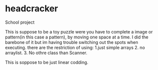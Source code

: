 # headcracker
School project 

This is suppose to be a toy puzzle were you have to complete a image or pattern(in this case a pattern), by moving one space at a time.
I did the barebone of it but im having trouble switching out the spots when executing.
there are the restriction of using:
  1.just simple arrays 
  2. no arraylist.
  3. No othre class than Scanner.
  
 This is soppose to be just linear codding.
